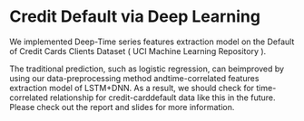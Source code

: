 # Credit Default via Deep Learning

We implemented Deep-Time series features extraction model on the Default of Credit Cards Clients Dataset ( UCI Machine Learning Repository ). 

The traditional prediction, such as logistic regression, can beimproved by using our data-preprocessing method andtime-correlated features extraction model of LSTM+DNN. As a result, we should check for time-correlated relationship for credit-carddefault data like this in the future. Please check out the report and slides for more information. 
